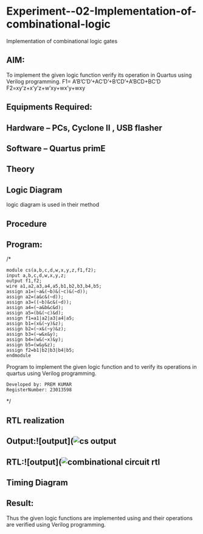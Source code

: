 # Experiment--02-Implementation-of-combinational-logic
Implementation of combinational logic gates
 
## AIM:
To implement the given logic function verify its operation in Quartus using Verilog programming.
 F1= A’B’C’D’+AC’D’+B’CD’+A’BCD+BC’D
F2=xy’z+x’y’z+w’xy+wx’y+wxy
 
 
 
## Equipments Required:
## Hardware – PCs, Cyclone II , USB flasher
## Software – Quartus primE


## Theory
 

## Logic Diagram
logic diagram is used in their method
## Procedure
## Program:
/*
```
module cs(a,b,c,d,w,x,y,z,f1,f2);
input a,b,c,d,w,x,y,z;
output f1,f2;
wire a1,a2,a3,a4,a5,b1,b2,b3,b4,b5;
assign a1=(~a&(~b)&(~c)&(~d));
assign a2=(a&c&(~d));
assign a3=((~b)&c&(~d));
assign a4=(~a&b&c&d);
assign a5=(b&(~c)&d);
assign f1=a1|a2|a3|a4|a5;
assign b1=(x&(~y)&z);
assign b2=(~x&(~y)&z);
assign b3=(~w&x&y);
assign b4=(w&(~x)&y);
assign b5=(w&y&z);
assign f2=b1|b2|b3|b4|b5;
endmodule

```
Program to implement the given logic function and to verify its operations in quartus using Verilog programming.
```
Developed by: PREM KUMAR
RegisterNumber: 23013598

```
*/
## RTL realization

## Output:![output](![cs output](https://github.com/premsuryas/Experiment--02-Implementation-of-combinational-logic-/assets/147473858/5de5cc2a-c748-440a-9096-72d84a424050)

## RTL:![output](![combinational circuit rtl](https://github.com/premsuryas/Experiment--02-Implementation-of-combinational-logic-/assets/147473858/1171978b-476f-49ee-8bec-168ab0d1327e)

## Timing Diagram
## Result:
Thus the given logic functions are implemented using  and their operations are verified using Verilog programming.
